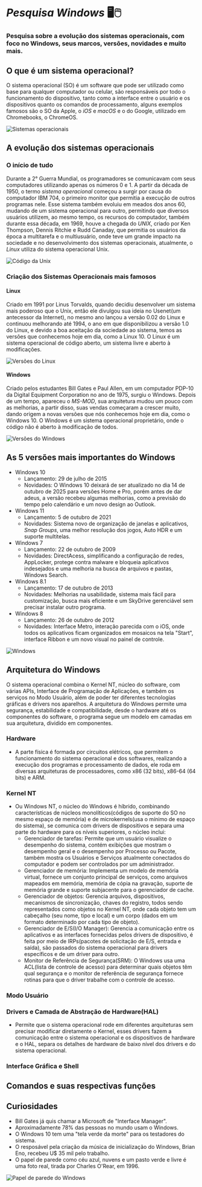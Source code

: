 # *Pesquisa Windows* 🖥🖱
### Pesquisa sobre a evolução dos sistemas operacionais, com foco no Windows, seus marcos, versões, novidades e muito mais. 
## O que é um sistema operacional?
O sistema operacional (SO) é um software que pode ser utilizado como base para qualquer computador ou celular, são responsáveis por todo o funcionamento do dispositivo, tanto como a interface entre o usuário e os dispositivos quanto os comandos de processamento, alguns exemplos famosos são o SO da Apple, o *iOS* e *macOS* e o do Google, utilizado em Chromebooks, o ChromeOS. 

![Sistemas operacionais](https://t.ctcdn.com.br/LGHPK1cFeIscJlztZ0zmCgy_-vs=/640x360/smart/i627624.jpeg)
## A evolução dos sistemas operacionais
### O início de tudo
Durante a 2° Guerra Mundial, os programadores se comunicavam com seus computadores utilizando apenas os números 0 e 1. A partir da década de 1950, o termo *sistema operacional*  começou a surgir por causa do computador IBM 704, o primeiro monitor que permitia a execução de outros programas nele. Esse sistema também evoluiu em meados dos anos 60, mudando de um sistema operacional para outro, permitindo que diversos usuários utilizem, ao mesmo tempo, os recursos do computador, também durante essa década, em 1969, houve a chegada do *UNIX*, criado por Ken Thompson, Dennis Ritchie e Rudd Canaday, que permitia os usuários da época a multitarefa e o multiusuário, onde teve um grande impacto na sociedade e no desenvolvimento dos sistemas operacionais, atualmente, o *Linux* utiliza do sistema operacional Unix.

![Código da Unix](https://upload.wikimedia.org/wikipedia/commons/0/06/Man-man.png)
### Criação dos Sistemas Operacionais mais famosos
#### Linux
Criado em 1991 por Linus Torvalds, quando decidiu desenvolver um sistema mais poderoso que o Unix, então ele divulgou sua ideia no Usenet(um antecessor da Internet), no mesmo ano lançou a versão 0.02 do Linux e continuou melhorando até 1994, o ano em que disponibilizou a versão 1.0 do Linux, e devido a boa aceitação da sociedade ao sistema, temos as versões que conhecemos hoje em dia, como a Linux 10. O Linux é um sistema operacional de código aberto, um sistema livre e aberto à modificações.

![Versões do Linux](https://consult.red/wp-content/uploads/2021/01/logo-linux.png.webp)
#### Windows
Criado pelos estudantes Bill Gates e Paul Allen, em um computador PDP-10 da Digital Equipment Corporation no ano de 1975, surgiu o Windows. Depois de um tempo, apareceu o *MS-MOD*, sua arquitetura mudou um pouco com as melhorias, a partir disso, suas vendas começaram a crescer muito, dando origem a novas versões que nós conhecemos hoje em dia, como o Windows 10. O Windows é um sistema operacional proprietário, onde o código não é aberto à modificação de todos.

![Versões do Windows](https://extremehd.com.br/wp-content/uploads/2023/10/2023-10-10_23h35_02.png)
## As 5 versões mais importantes do Windows
- Windows 10
  - Lançamento: 29 de julho de 2015 
  - Novidades: O Windows 10 deixará de ser atualizado no dia 14 de outubro de 2025 para versões Home e Pro, porém antes de dar adeus, a versão recebeu algumas melhorias, como a previsão do tempo pelo calendário e um novo design ao Outlook.   
- Windows 11
  - Lançamento: 5 de outubro de 2021
  - Novidades: Sistema novo de organização de janelas e aplicativos, *Snap Groups*, uma melhor resolução dos jogos, Auto HDR e um suporte multitelas. 
- Windows 7
  - Lançamento: 22 de outubro de 2009
  - Novidades: DirectAcess, simplificando a configuração de redes, AppLocker, protege contra malware e bloqueia aplicativos indesejados e uma melhoria na busca de arquivos e pastas, Windows Search.
- Windows 8.1
  - Lançamento: 17 de outubro de 2013 
  - Novidades: Melhorias na usabilidade, sistema mais fácil para customização, busca mais eficiente e um SkyDrive gerenciável sem precisar instalar outro programa.
- Windows 8
  - Lançamento: 26 de outubro de 2012 
  - Novidades: Interface Metro, interação parecida com o iOS, onde todos os aplicativos ficam organizados em mosaicos na tela "Start", interface Ribbon e um novo visual no painel de controle.

![Windows](https://cdn-dynmedia-1.microsoft.com/is/image/microsoftcorp/MSFT-Visualization-screen-desktop-layers-Windows11-device-1920x720:VP2-859x540)
## Arquitetura do Windows
O sistema operacional combina o Kernel NT, núcleo do software, com várias APIs, Interface de Programação de Aplicações, e também os serviços no Modo Usuário, além de poder ter diferentes tecnologias gráficas e drivers nos aparelhos. A arquitetura do Windows permite uma segurança, estabilidade e compatibilidade, desde o hardware até os componentes do software, o programa segue um modelo em camadas em sua arquitetura, dividido em componentes.
### Hardware
- A parte física é formada por circuitos elétricos, que permitem o funcionamento do sistema operacional e dos softwares, realizando a execução dos programas e processamento de dados, ele roda em diversas arquiteturas de processadores, como x86 (32 bits), x86-64 (64 bits) e ARM.
### Kernel NT
- Ou Windows NT, o núcleo do Windows é híbrido, combinando características de núcleos monolíticos(códigos de suporte do SO no mesmo espaço de memória) e de microkernels(usa o mínimo de espaço do sistema), se comunica com drivers de dispositivos e separa uma parte do hardware para os níveis superiores, o núcleo inclui:
  - Gerenciador de tarefas: Permite que um usuário visualize o desempenho do sistema, contém exibições que mostram o desempenho geral e o desempenho por Processo ou Pacote, também mostra os Usuários e Serviços atualmente conectados do computador e podem ser controlados por um administrador.
  - Gerenciador de memória: Implementa um modelo de memória virtual, fornece um conjunto principal de serviços, como arquivos mapeados em memória, memória de cópia na gravação, suporte de memória grande e suporte subjacente para o gerenciador de cache.
  - Gerenciador de objetos: Gerencia arquivos, dispositivos, mecanismos de sincronização, chaves do registro, todos sendo representados como objetos no Kernel NT, onde cada objeto tem um cabeçalho (seu nome, tipo e local) e um corpo (dados em um formato determinado por cada tipo de objeto).
  - Gerenciador de E/S(I/O Manager): Gerencia a comunicação entre os aplicativos e as interfaces fornecidas pelos drivers de dispositivo, é feita por meio de IRPs(pacotes de solicitação de E/S, entrada e saída), são passados do sistema operacional para drivers específicos e de um driver para outro.
  - Monitor de Referência de Segurança(SRM): O Windows usa uma ACL(lista de controle de acesso) para determinar quais objetos têm qual segurança e o monitor de referência de segurança  fornece rotinas para que o driver trabalhe com o controle de acesso. 
### Modo Usuário
### Drivers e Camada de Abstração de Hardware(HAL)
- Permite que o sistema operacional rode em diferentes arquiteturas sem precisar modificar diretamente o Kernel, esses drivers fazem a comunicação entre o sistema operacional e os dispositivos de hardware e o HAL, separa os detalhes de hardware de baixo nível dos drivers e do sistema operacional. 
### Interface Gráfica e Shell
## Comandos e suas respectivas funções

## Curiosidades
- Bill Gates já quis chamar a Microsoft de "Interface Manager".
- Aproximadamente 78% das pessoas no mundo usam o Windows.
- O Windows 10 tem uma "tela verde da morte" para os testadores do sistema.
- O resposável pela criação da música de inicialização do Windows, Brian Eno, recebeu U$ 35 mil pelo trabalho.
- O papel de parede como céu azul, nuvens e um pasto verde e livre é uma foto real, tirada por Charles O'Rear, em 1996.

![Papel de parede do Windows](https://www.hardware.com.br/wp-content/uploads/static/wp/2022/07/06/4.jpg)
